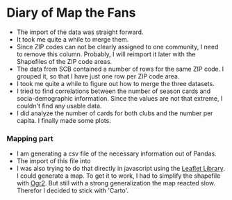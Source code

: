 # Diary of Map the Fans

- The import of the data was straight forward. 
- It took me quite a while to merge them. 
- Since ZIP codes can not be clearly assigned to one community, I need to remove this column. Probably, I will reimport it later with the Shapefiles of the ZIP code areas.
- The data from SCB contained a number of rows for the same ZIP code. I grouped it, so that I have just one row per ZIP code area.  
- I took me quite a while to figure out how to merge the three datasets. 
- I tried to find correlations between the number of season cards and socia-demographic information. Since the values are not that extreme, I couldn't find any usable data.
- I did analyze the number of cards for both clubs and the number per capita. I finally made some plots. 

### Mapping part 

- I am generating a csv file of the necessary information out of Pandas. 
- The import of this file into 
- I was also trying to do that directly in javascript using the [Leaflet Library](http://leaflet.org). I could generate a map. To get it to work, I had to simplify the shapefile with [Ogr2](http://gdal.org/ogr2ogr.html). But still with a strong generalization the map reacted slow. Therefor I decided to stick with 'Carto'. 
